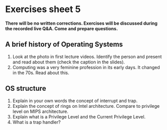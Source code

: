 # Exercises sheet 5

**There will be no written corrections. Exercises will be discussed during the recorded live Q&A. Come and prepare questions.**

## A brief history of Operating Systems

1. Look at the photo in first lecture videos. Identify the person and present and read about them (check the caption in the slides).
2. Computing was a very feminine profession in its early days. It changed in the 70s. Read about this.

## OS structure

1. Explain in your own words the concept of interrupt and trap.
3. Explain the concept of rings on Intel architecture. Compare to privilege level on MIPS architecture.
2. Explain what is a Privilege Level and the Current Privilege Level.
4. What is a trap handler?
